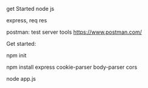 get Started node js

express, req res


postman: test server tools
https://www.postman.com/

Get started:

npm init

npm install express cookie-parser body-parser cors

node app.js